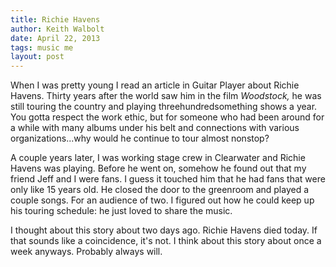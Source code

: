 ```yaml
---
title: Richie Havens
author: Keith Walbolt
date: April 22, 2013 
tags: music me
layout: post
---
```


When I was pretty young I read an article in Guitar Player about Richie Havens. Thirty years after the world saw him in the film *Woodstock,* he was still touring the country and playing threehundredsomething shows a year. You gotta respect the work ethic, but for someone who had been around for a while with many albums under his belt and connections with various organizations...why would he continue to tour almost nonstop?

A couple years later, I was working stage crew in Clearwater and Richie Havens was playing. Before he went on, somehow he found out that my friend Jeff and I were fans. I guess it touched him that he had fans that were only like 15 years old. He closed the door to the greenroom and played a couple songs. For an audience of two. I figured out how he could keep up his touring schedule: he just loved to share the music.

I thought about this story about two days ago. Richie Havens died today. If that sounds like a coincidence, it's not. I think about this story about once a week anyways. Probably always will.
